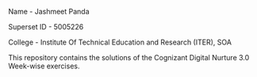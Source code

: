 Name - Jashmeet Panda

Superset ID - 5005226

College - Institute Of Technical Education and Research (ITER), SOA

This repository contains the solutions of the Cognizant Digital Nurture 3.0 Week-wise exercises.

